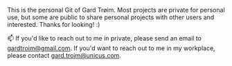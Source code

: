 This is the personal Git of Gard Trøim. Most projects are private for personal use, but some are public to share personal projects with other users and interested. Thanks for looking! :)

📫 If you'd like to reach out to me in private, please send an email to gardtroim@gmail.com.
If you'd want to reach out to me in my workplace, please contact gard.troim@unicus.com.

<!---
thefuryfox/thefuryfox is a ✨ special ✨ repository because its `README.md` (this file) appears on your GitHub profile.
You can click the Preview link to take a look at your changes.
--->

